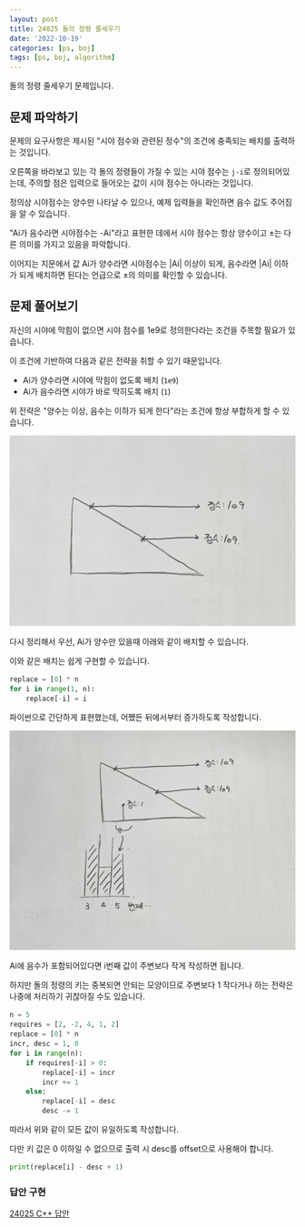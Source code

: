 ```yaml
---
layout: post
title: 24025 돌의 정령 줄세우기
date: '2022-10-19'
categories: [ps, boj]
tags: [ps, boj, algorithm]
---
```


돌의 정령 줄세우기 문제입니다.

## 문제 파악하기

문제의 요구사항은 제시된 "시야 점수와 관련된 정수"의 조건에 충족되는 배치를 출력하는 것입니다.  

오른쪽을 바라보고 있는 각 돌의 정령들이 가질 수 있는 시야 점수는 `j-i`로 정의되어있는데, 주의할 점은 입력으로 들어오는 값이 시야 점수는 아니라는 것입니다.  

정의상 시야점수는 양수만 나타날 수 있으나, 예제 입력들을 확인하면 음수 값도 주어짐을 알 수 있습니다.  

"Ai가 음수라면 시야점수는 -Ai"라고 표현한 데에서 시야 점수는 항상 양수이고 ±는 다른 의미를 가지고 있음을 파악합니다.  

이어지는 지문에서 값 Ai가 양수라면 시야점수는 |Ai| 이상이 되게, 음수라면 |Ai| 이하가 되게 배치하면 된다는 언급으로 ±의 의미를 확인할 수 있습니다.

## 문제 풀어보기

자신의 시야에 막힘이 없으면 시야 점수를 1e9로 정의한다라는 조건을 주목할 필요가 있습니다.  

이 조건에 기반하여 다음과 같은 전략을 취할 수 있기 때문입니다.  

* Ai가 양수라면 시야에 막힘이 없도록 배치 (`1e9`)
* Ai가 음수라면 시야가 바로 막히도록 배치 (`1`)

위 전략은 "양수는 이상, 음수는 이하가 되게 한다"라는 조건에 항상 부합하게 할 수 있습니다.

![](/static/posts/2022-10-19-boj-24025/positive.jpeg)  

다시 정리해서 우선, Ai가 양수만 있을때 아래와 같이 배치할 수 있습니다.  

이와 같은 배치는 쉽게 구현할 수 있습니다.  

```py
replace = [0] * n
for i in range(1, n):
    replace[-i] = i
```

파이썬으로 간단하게 표현했는데, 어쨌든 뒤에서부터 증가하도록 작성합니다.  

![](/static/posts/2022-10-19-boj-24025/negative.jpeg)

Ai에 음수가 포함되어있다면 i번째 값이 주변보다 작게 작성하면 됩니다.  

하지만 돌의 정령의 키는 중복되면 안되는 모양이므로 주변보다 1 작다거나 하는 전략은 나중에 처리하기 귀찮아질 수도 있습니다.

```py
n = 5
requires = [2, -2, 4, 1, 2]
replace = [0] * n
incr, desc = 1, 0
for i in range(n):
    if requires[-i] > 0:
        replace[-i] = incr
        incr += 1
    else:
        replace[-i] = desc
        desc -= 1
```

따라서 위와 같이 모든 값이 유일하도록 작성합니다.  

다만 키 값은 0 이하일 수 없으므로 출력 시 desc를 offset으로 사용해야 합니다.  

```py
print(replace[i] - desc + 1)
```

### 답안 구현

[24025 C++ 답안](https://github.com/ShapeLayer/training/blob/main/tasks/oj/boj/cpp/24025.cpp)  
